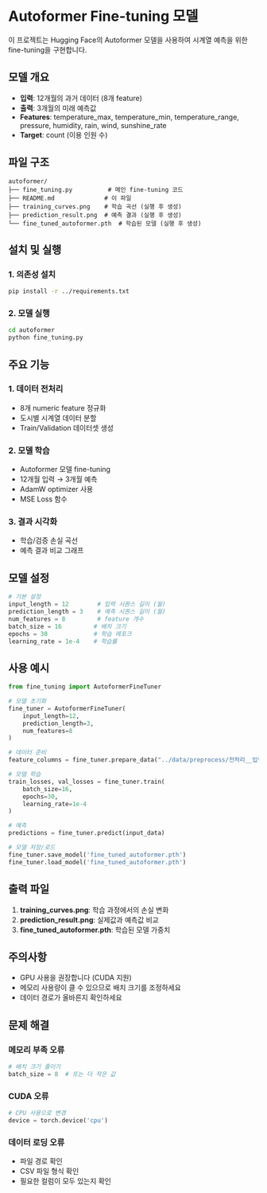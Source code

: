 # Autoformer Fine-tuning 모델

이 프로젝트는 Hugging Face의 Autoformer 모델을 사용하여 시계열 예측을 위한 fine-tuning을 구현합니다.

## 모델 개요

- **입력**: 12개월의 과거 데이터 (8개 feature)
- **출력**: 3개월의 미래 예측값
- **Features**: temperature_max, temperature_min, temperature_range, pressure, humidity, rain, wind, sunshine_rate
- **Target**: count (이용 인원 수)

## 파일 구조

```
autoformer/
├── fine_tuning.py          # 메인 fine-tuning 코드
├── README.md              # 이 파일
├── training_curves.png    # 학습 곡선 (실행 후 생성)
├── prediction_result.png  # 예측 결과 (실행 후 생성)
└── fine_tuned_autoformer.pth  # 학습된 모델 (실행 후 생성)
```

## 설치 및 실행

### 1. 의존성 설치

```bash
pip install -r ../requirements.txt
```

### 2. 모델 실행

```bash
cd autoformer
python fine_tuning.py
```

## 주요 기능

### 1. 데이터 전처리

- 8개 numeric feature 정규화
- 도시별 시계열 데이터 분할
- Train/Validation 데이터셋 생성

### 2. 모델 학습

- Autoformer 모델 fine-tuning
- 12개월 입력 → 3개월 예측
- AdamW optimizer 사용
- MSE Loss 함수

### 3. 결과 시각화

- 학습/검증 손실 곡선
- 예측 결과 비교 그래프

## 모델 설정

```python
# 기본 설정
input_length = 12        # 입력 시퀀스 길이 (월)
prediction_length = 3    # 예측 시퀀스 길이 (월)
num_features = 8         # feature 개수
batch_size = 16         # 배치 크기
epochs = 30             # 학습 에포크
learning_rate = 1e-4    # 학습률
```

## 사용 예시

```python
from fine_tuning import AutoformerFineTuner

# 모델 초기화
fine_tuner = AutoformerFineTuner(
    input_length=12,
    prediction_length=3,
    num_features=8
)

# 데이터 준비
feature_columns = fine_tuner.prepare_data("../data/preprocess/전처리__입력데이터_윈도우24.csv")

# 모델 학습
train_losses, val_losses = fine_tuner.train(
    batch_size=16,
    epochs=30,
    learning_rate=1e-4
)

# 예측
predictions = fine_tuner.predict(input_data)

# 모델 저장/로드
fine_tuner.save_model('fine_tuned_autoformer.pth')
fine_tuner.load_model('fine_tuned_autoformer.pth')
```

## 출력 파일

1. **training_curves.png**: 학습 과정에서의 손실 변화
2. **prediction_result.png**: 실제값과 예측값 비교
3. **fine_tuned_autoformer.pth**: 학습된 모델 가중치

## 주의사항

- GPU 사용을 권장합니다 (CUDA 지원)
- 메모리 사용량이 클 수 있으므로 배치 크기를 조정하세요
- 데이터 경로가 올바른지 확인하세요

## 문제 해결

### 메모리 부족 오류

```python
# 배치 크기 줄이기
batch_size = 8  # 또는 더 작은 값
```

### CUDA 오류

```python
# CPU 사용으로 변경
device = torch.device('cpu')
```

### 데이터 로딩 오류

- 파일 경로 확인
- CSV 파일 형식 확인
- 필요한 컬럼이 모두 있는지 확인

